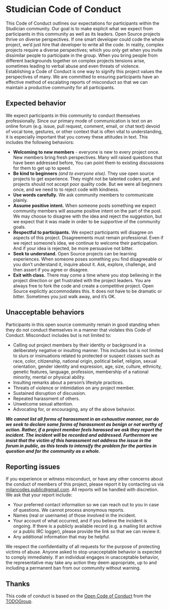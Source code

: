 # Studician Code of Conduct
This Code of Conduct outlines our expectations for participants within the Studician community.
Our goal is to make explicit what we expect from participants in this community as well as its leaders.
Open Source projects thrive on diverse perspectives.
If one smart developer could code the whole project, we’d just hire that developer to write all the code.
In reality, complex projects require a diverse perspectives;
which you only get when you invite dissimilar people to participate in the group.
When you bring people from different backgrounds together on complex projects tensions arise,
sometimes leading to verbal abuse and even threats of violence.
Establishing a Code of Conduct is one way to signify this project values the perspectives of many.
We are committed to ensuring participants have an effective method of escalating reports of misconduct
so that we can maintain a productive community for all participants.

## Expected behavior
We expect participants in this community to conduct themselves professionally.
Since our primary mode of communication is text on an online forum (e.g. issue, pull request, comment, email, or chat text)
devoid of vocal tone, gestures, or other context that is often vital to understanding,
it is especially important that you convey these attitudes in text.
This includes the following behaviors:
- **Welcoming to new members** - everyone is new to every project once. New members bring fresh perspectives.
  Many will raised questions that have been addressed before,
  You can point them to existing discussions for them to get up to speed.
- **Be kind to beginners** *(and to everyone else)*.
  They use open source projects to get experience.
  They might not be talented coders yet, and projects should not accept poor quality code.
  But we were all beginners once, and we need to to reject code with kindness.
- **Use words carefully.** We ask community members to communicate plainly.
- **Assume positive intent.**
  When someone posts something we expect community members will assume positive intent on the part of the post.
  We may choose to disagree with the idea and reject the suggestion,
  but we expect that it was made in order to be supportive of the community goals.
- **Respectful to participants.**
  We expect participants will disagree on aspects of this project.
  Disagreements must remain professional.
  Even if we reject someone’s idea, we continue to welcome their participation.
  And if your idea is rejected, be more persuasive not bitter.
- **Seek to understand.**
  Open Source projects can be learning experiences.
  When someone poses something you find disagreeable or you don’t understand it, inquire about it.
  Ask, explore, challenge, and then assert if you agree or disagree.
- **Exit with class.**
  There may come a time where you stop believing in the project direction or get frustrated with the project leaders.
  You are always free to fork the code and create a competitive project.
  Open Source explicitly accommodates this. It does not have to be dramatic or bitter.
  Sometimes you just walk away, and it’s OK.

## Unacceptable behaviors
Participants in this open source community remain in good standing
when they do not conduct themselves in a manner that violates this Code of Conduct.
Misconduct includes but is not limited to:
- Calling out project members by their identity or background in a deliberately negative or insulting manner.
  This includes but is not limited to slurs or insinuations related to protected or suspect classes
  such as race, color, citizenship, national origin, political belief, religion, sexual orientation, gender identity and
  expression, age, size, culture, ethnicity, genetic features, language, profession, membership of a national minority, mental or
  physical ability.
- Insulting remarks about a person’s lifestyle practices.
- Threats of violence or intimidation on any project member.
- Sustained disruption of discussion.
- Repeated harassment of others.
- Unwelcome sexual attention.
- Advocating for, or encouraging, any of the above behavior.

**_We cannot list all forms of harassment in an exhaustive manner,
  nor do we seek to declare some forms of harassment as benign or not worthy of action.
  Rather, if a project member feels harassed we ask they report the incident.
  The incident will be recorded and addressed.
  Furthermore we insist that the victim of this harassment not address the issue in the forum in public,
  as this tends to intensify the problem for the parties in question and for the community as a whole._**

## Reporting issues
If you experience or witness misconduct, or have any other concerns about the conduct of members of this project,
please report it by contacting us via milancodes.public@gmail.com. All reports will be handled with discretion.
We ask that your report include:
- Your preferred contact information so we can reach out to you in case of questions. We cannot process anonymous reports.
- Names (real or username) of those involved in the incident.
- Your account of what occurred, and if you believe the incident is ongoing. If there is a publicly available record (e.g. a mailing list archive or a public IRC logger), please provide the link so that we can review it.
- Any additional information that may be helpful.

We respect the confidentiality of all requests for the purpose of protecting victims of abuse.
Anyone asked to stop unacceptable behavior is expected to comply immediately.
If an individual engages in unacceptable behavior, the representative may take any action they deem appropriate,
up to and including a permanent ban from our community without warning.

## Thanks
This code of conduct is based on the [Open Code of Conduct](https://github.com/todogroup/opencodeofconduct)
from the [TODOGroup](https://todogroup.org/).
